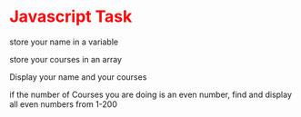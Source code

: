 <h1 style="color:red;">Javascript Task</h1>
<p>store your name in a variable</p>
<p>store your courses in an array</p>
<p>Display your name and your courses</p>
<p>if the number of Courses  you are doing is an even number, find and display all even numbers from 1-200</p>